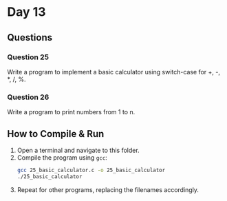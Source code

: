 # Day 13

## Questions

### Question 25
Write a program to implement a basic calculator using switch-case for +, -, *, /, %.

### Question 26
Write a program to print numbers from 1 to n.

## How to Compile & Run

1. Open a terminal and navigate to this folder.
2. Compile the program using `gcc`:
   ```bash
   gcc 25_basic_calculator.c -o 25_basic_calculator
   ./25_basic_calculator
   ```
3. Repeat for other programs, replacing the filenames accordingly.